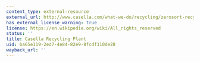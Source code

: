 ```yaml
---
content_type: external-resource
external_url: http://www.casella.com/what-we-do/recycling/zerosort-recycling
has_external_license_warning: true
license: https://en.wikipedia.org/wiki/All_rights_reserved
status: ''
title: Casella Recycling Plant
uid: ba65e119-2ed7-4e84-82e9-8fcdf110de28
wayback_url: ''
---
```

